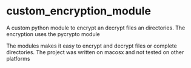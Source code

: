 custom_encryption_module
========================

A custom python module to encrypt an decrypt  files an directories. The encryption uses the pycrypto module

The modules makes it easy to encrypt and decrypt files or complete directories. The project was written on macosx and 
not tested on other platforms
